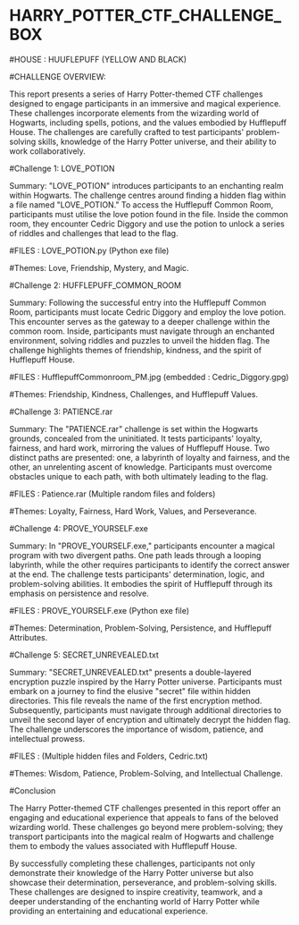 # HARRY_POTTER_CTF_CHALLENGE_BOX

#HOUSE : HUUFLEPUFF (YELLOW AND BLACK)

#CHALLENGE OVERVIEW:

This report presents a series of Harry Potter-themed CTF challenges designed to engage participants in an immersive and magical experience. These challenges incorporate elements from the wizarding world of Hogwarts, including spells, potions, and the values embodied by Hufflepuff House. The challenges are carefully crafted to test participants' problem-solving skills, knowledge of the Harry Potter universe, and their ability to work collaboratively.

#Challenge 1: LOVE_POTION

Summary: "LOVE_POTION" introduces participants to an enchanting realm within Hogwarts. The challenge centres around finding a hidden flag within a file named "LOVE_POTION." To access the Hufflepuff Common Room, participants must utilise the love potion found in the file. Inside the common room, they encounter Cedric Diggory and use the potion to unlock a series of riddles and challenges that lead to the flag.

#FILES : LOVE_POTION.py (Python exe file)

#Themes: Love, Friendship, Mystery, and Magic.

#Challenge 2: HUFFLEPUFF_COMMON_ROOM

Summary: Following the successful entry into the Hufflepuff Common Room, participants must locate Cedric Diggory and employ the love potion. This encounter serves as the gateway to a deeper challenge within the common room. Inside, participants must navigate through an enchanted environment, solving riddles and puzzles to unveil the hidden flag. The challenge highlights themes of friendship, kindness, and the spirit of Hufflepuff House.

#FILES : HufflepuffCommonroom_PM.jpg (embedded : Cedric_Diggory.gpg)

#Themes: Friendship, Kindness, Challenges, and Hufflepuff Values.

#Challenge 3: PATIENCE.rar

Summary: The "PATIENCE.rar" challenge is set within the Hogwarts grounds, concealed from the uninitiated. It tests participants' loyalty, fairness, and hard work, mirroring the values of Hufflepuff House. Two distinct paths are presented: one, a labyrinth of loyalty and fairness, and the other, an unrelenting ascent of knowledge. Participants must overcome obstacles unique to each path, with both ultimately leading to the flag.

#FILES : Patience.rar (Multiple random files and folders)

#Themes: Loyalty, Fairness, Hard Work, Values, and Perseverance.

#Challenge 4: PROVE_YOURSELF.exe

Summary: In "PROVE_YOURSELF.exe," participants encounter a magical program with two divergent paths. One path leads through a looping labyrinth, while the other requires participants to identify the correct answer at the end. The challenge tests participants' determination, logic, and problem-solving abilities. It embodies the spirit of Hufflepuff through its emphasis on persistence and resolve.

#FILES : PROVE_YOURSELF.exe (Python exe file)

#Themes: Determination, Problem-Solving, Persistence, and Hufflepuff Attributes.

#Challenge 5: SECRET_UNREVEALED.txt

Summary: "SECRET_UNREVEALED.txt" presents a double-layered encryption puzzle inspired by the Harry Potter universe. Participants must embark on a journey to find the elusive "secret" file within hidden directories. This file reveals the name of the first encryption method. Subsequently, participants must navigate through additional directories to unveil the second layer of encryption and ultimately decrypt the hidden flag. The challenge underscores the importance of wisdom, patience, and intellectual prowess.

#FILES : (Multiple hidden files and Folders, Cedric.txt)

#Themes: Wisdom, Patience, Problem-Solving, and Intellectual Challenge.


#Conclusion

The Harry Potter-themed CTF challenges presented in this report offer an engaging and educational experience that appeals to fans of the beloved wizarding world. These challenges go beyond mere problem-solving; they transport participants into the magical realm of Hogwarts and challenge them to embody the values associated with Hufflepuff House.

By successfully completing these challenges, participants not only demonstrate their knowledge of the Harry Potter universe but also showcase their determination, perseverance, and problem-solving skills. These challenges are designed to inspire creativity, teamwork, and a deeper understanding of the enchanting world of Harry Potter while providing an entertaining and educational experience.
